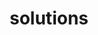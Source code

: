 ---
layout: page
title: solutions
nav: true
nav_order: 6
dropdown: true
children: 
    - title: Atiyah, Mcdonald
      permalink: /Atiyah, Mcdonald/
    #- title: divider
    #- title: projects
    #  permalink: /projects/
---